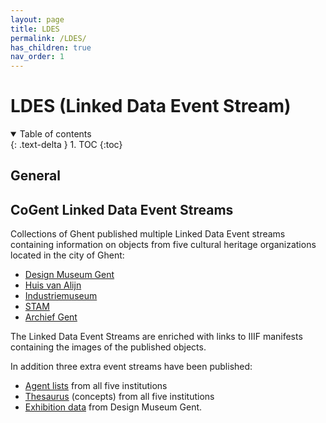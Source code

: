 ```yaml
---
layout: page
title: LDES
permalink: /LDES/
has_children: true
nav_order: 1
---
```


# LDES (Linked Data Event Stream)

<details open markdown="block">
  <summary>
    Table of contents
  </summary>
  {: .text-delta }
1. TOC
{:toc}
</details>

## General



## CoGent Linked Data Event Streams

Collections of Ghent published multiple Linked Data Event streams containing information on objects from five cultural heritage organizations located in the city of Ghent: 
- [Design Museum Gent](https://coghent.github.io/dmg.html)
- [Huis van Alijn](https://coghent.github.io/hva.html)
- [Industriemuseum](https://coghent.github.io/im.html)
- [STAM](https://coghent.github.io/stam.html)
- [Archief Gent](https://coghent.github.io/ag.html)

The Linked Data Event Streams are enriched with links to IIIF manifests containing the images of the published objects. 

In addition three extra event streams have been published: 
- [Agent lists](https://coghent.github.io/agent.html) from all five institutions 
- [Thesaurus](https://coghent.github.io/thesaurus.html) (concepts) from all five institutions
- [Exhibition data](https://coghent.github.io/exhibitiondmg.html) from Design Museum Gent.
